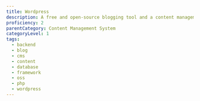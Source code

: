 ```yaml
---
title: Wordpress
description: A free and open-source blogging tool and a content management system (CMS) based on PHP and MySQL.
proficiency: 2
parentCategory: Content Management System
categoryLevel: 1
tags:
  - backend
  - blog
  - cms
  - content
  - database
  - framework
  - oss
  - php
  - wordpress
---
```

